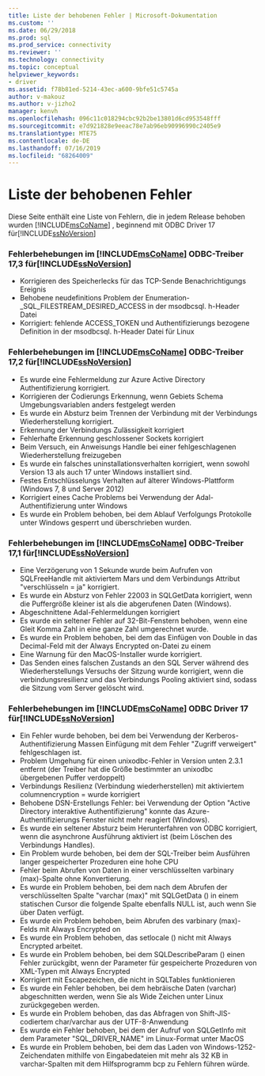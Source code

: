 ```yaml
---
title: Liste der behobenen Fehler | Microsoft-Dokumentation
ms.custom: ''
ms.date: 06/29/2018
ms.prod: sql
ms.prod_service: connectivity
ms.reviewer: ''
ms.technology: connectivity
ms.topic: conceptual
helpviewer_keywords:
- driver
ms.assetid: f78b81ed-5214-43ec-a600-9bfe51c5745a
author: v-makouz
ms.author: v-jizho2
manager: kenvh
ms.openlocfilehash: 096c11c018294cbc92b2be13801d6cd953548fff
ms.sourcegitcommit: e7d921828e9eeac78e7ab96eb90996990c2405e9
ms.translationtype: MTE75
ms.contentlocale: de-DE
ms.lasthandoff: 07/16/2019
ms.locfileid: "68264009"
---
```

# <a name="list-of-bugs-fixed"></a>Liste der behobenen Fehler

Diese Seite enthält eine Liste von Fehlern, die in jedem Release behoben wurden [!INCLUDE[msCoName](../../includes/msconame_md.md)] , beginnend mit ODBC Driver 17 für[!INCLUDE[ssNoVersion](../../includes/ssnoversion-md.md)]

### <a name="bug-fixes-in-the-includemsconameincludesmsconamemdmd-odbc-driver-173-for-includessnoversionincludesssnoversion-mdmd"></a>Fehlerbehebungen im [!INCLUDE[msCoName](../../includes/msconame_md.md)] ODBC-Treiber 17,3 für[!INCLUDE[ssNoVersion](../../includes/ssnoversion-md.md)]

- Korrigieren des Speicherlecks für das TCP-Sende Benachrichtigungs Ereignis
- Behobene neudefinitions Problem der Enumeration-_SQL_FILESTREAM_DESIRED_ACCESS in der msodbcsql. h-Header Datei
- Korrigiert: fehlende ACCESS_TOKEN und Authentifizierungs bezogene Definition in der msodbcsql. h-Header Datei für Linux

### <a name="bug-fixes-in-the-includemsconameincludesmsconamemdmd-odbc-driver-172-for-includessnoversionincludesssnoversion-mdmd"></a>Fehlerbehebungen im [!INCLUDE[msCoName](../../includes/msconame_md.md)] ODBC-Treiber 17,2 für[!INCLUDE[ssNoVersion](../../includes/ssnoversion-md.md)]

- Es wurde eine Fehlermeldung zur Azure Active Directory Authentifizierung korrigiert.
- Korrigieren der Codierungs Erkennung, wenn Gebiets Schema Umgebungsvariablen anders festgelegt werden
- Es wurde ein Absturz beim Trennen der Verbindung mit der Verbindungs Wiederherstellung korrigiert.
- Erkennung der Verbindungs Zulässigkeit korrigiert
- Fehlerhafte Erkennung geschlossener Sockets korrigiert
- Beim Versuch, ein Anweisungs Handle bei einer fehlgeschlagenen Wiederherstellung freizugeben
- Es wurde ein falsches uninstallationsverhalten korrigiert, wenn sowohl Version 13 als auch 17 unter Windows installiert sind.
- Festes Entschlüsselungs Verhalten auf älterer Windows-Plattform (Windows 7, 8 und Server 2012)
- Korrigiert eines Cache Problems bei Verwendung der Adal-Authentifizierung unter Windows
- Es wurde ein Problem behoben, bei dem Ablauf Verfolgungs Protokolle unter Windows gesperrt und überschrieben wurden.

### <a name="bug-fixes-in-the-includemsconameincludesmsconamemdmd-odbc-driver-171-for-includessnoversionincludesssnoversion-mdmd"></a>Fehlerbehebungen im [!INCLUDE[msCoName](../../includes/msconame_md.md)] ODBC-Treiber 17,1 für[!INCLUDE[ssNoVersion](../../includes/ssnoversion-md.md)]

- Eine Verzögerung von 1 Sekunde wurde beim Aufrufen von SQLFreeHandle mit aktiviertem Mars und dem Verbindungs Attribut "verschlüsseln = ja" korrigiert.
- Es wurde ein Absturz von Fehler 22003 in SQLGetData korrigiert, wenn die Puffergröße kleiner ist als die abgerufenen Daten (Windows).
- Abgeschnittene Adal-Fehlermeldungen korrigiert
- Es wurde ein seltener Fehler auf 32-Bit-Fenstern behoben, wenn eine Gleit Komma Zahl in eine ganze Zahl umgerechnet wurde.
- Es wurde ein Problem behoben, bei dem das Einfügen von Double in das Decimal-Feld mit der Always Encrypted on-Datei zu einem
- Eine Warnung für den MacOS-Installer wurde korrigiert.
- Das Senden eines falschen Zustands an den SQL Server während des Wiederherstellungs Versuchs der Sitzung wurde korrigiert, wenn die verbindungsresilienz und das Verbindungs Pooling aktiviert sind, sodass die Sitzung vom Server gelöscht wird.

### <a name="bug-fixes-in-the-includemsconameincludesmsconamemdmd-odbc-driver-17-for-includessnoversionincludesssnoversion-mdmd"></a>Fehlerbehebungen im [!INCLUDE[msCoName](../../includes/msconame_md.md)] ODBC Driver 17 für[!INCLUDE[ssNoVersion](../../includes/ssnoversion-md.md)]

- Ein Fehler wurde behoben, bei dem bei Verwendung der Kerberos-Authentifizierung Massen Einfügung mit dem Fehler "Zugriff verweigert" fehlgeschlagen ist.
- Problem Umgehung für einen unixodbc-Fehler in Version unten 2.3.1 entfernt (der Treiber hat die Größe bestimmter an unixodbc übergebenen Puffer verdoppelt)
- Verbindungs Resilienz (Verbindung wiederherstellen) mit aktiviertem columnencryption = wurde korrigiert
- Behobene DSN-Erstellungs Fehler: bei Verwendung der Option "Active Directory interaktive Authentifizierung" konnte das Azure-Authentifizierungs Fenster nicht mehr reagiert (Windows).
- Es wurde ein seltener Absturz beim Herunterfahren von ODBC korrigiert, wenn die asynchrone Ausführung aktiviert ist (beim Löschen des Verbindungs Handles).
- Ein Problem wurde behoben, bei dem der SQL-Treiber beim Ausführen langer gespeicherter Prozeduren eine hohe CPU
- Fehler beim Abrufen von Daten in einer verschlüsselten varbinary (max)-Spalte ohne Konvertierung.
- Es wurde ein Problem behoben, bei dem nach dem Abrufen der verschlüsselten Spalte "varchar (max)" mit SQLGetData () in einem statischen Cursor die folgende Spalte ebenfalls NULL ist, auch wenn Sie über Daten verfügt.
- Es wurde ein Problem behoben, beim Abrufen des varbinary (max)-Felds mit Always Encrypted on
- Es wurde ein Problem behoben, das setlocale () nicht mit Always Encrypted arbeitet.
- Es wurde ein Problem behoben, bei dem SQLDescribeParam () einen Fehler zurückgibt, wenn der Parameter für gespeicherte Prozeduren von XML-Typen mit Always Encrypted
- Korrigiert mit Escapezeichen, die nicht in SQLTables funktionieren
- Es wurde ein Fehler behoben, bei dem hebräische Daten (varchar) abgeschnitten werden, wenn Sie als Wide Zeichen unter Linux zurückgegeben werden.
- Es wurde ein Problem behoben, das das Abfragen von Shift-JIS-codiertem char/varchar aus der UTF-8-Anwendung
- Es wurde ein Fehler behoben, bei dem der Aufruf von SQLGetInfo mit dem Parameter "SQL_DRIVER_NAME" im Linux-Format unter MacOS
- Es wurde ein Problem behoben, bei dem das Laden von Windows-1252-Zeichendaten mithilfe von Eingabedateien mit mehr als 32 KB in varchar-Spalten mit dem Hilfsprogramm bcp zu Fehlern führen würde.
